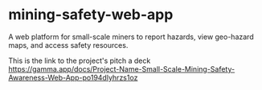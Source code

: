 # mining-safety-web-app
A web platform for small-scale miners to report hazards, view geo-hazard maps, and access safety resources.

This is the link to the project's pitch a deck https://gamma.app/docs/Project-Name-Small-Scale-Mining-Safety-Awareness-Web-App-po194dlyhrzs1oz

